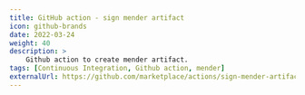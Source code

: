 ```yaml
---
title: GitHub action - sign mender artifact
icon: github-brands
date: 2022-03-24
weight: 40
description: >
    Github action to create mender artifact.
tags: [Continuous Integration, Github action, mender]
externalUrl: https://github.com/marketplace/actions/sign-mender-artifact
---
```

